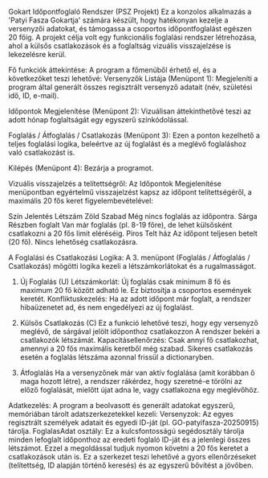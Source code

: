 Gokart Időpontfoglaló Rendszer (PSZ Projekt)
Ez a konzolos alkalmazás a 'Patyi Fasza Gokartja' számára készült, hogy hatékonyan kezelje a versenyzői adatokat, és támogassa a csoportos időpontfoglalást egészen 20 főig.
A projekt célja volt egy funkcionális foglalási rendszer létrehozása, ahol a külsős csatlakozások és a foglaltság vizuális visszajelzése is lekezelésre kerül.

Fő funkciók áttekintése:
  A program a főmenüből érhető el, és a következőket teszi lehetővé:
  Versenyzők Listája (Menüpont 1): Megjeleníti a program által generált összes regisztrált versenyző adatait (név, születési idő, ID, e-mail).
  
  Időpontok Megjelenítése (Menüpont 2): Vizuálisan áttekinthetővé teszi az adott hónap foglaltságát egy egyszerű színkódolással.
  
  Foglalás / Átfoglalás / Csatlakozás (Menüpont 3): Ezen a ponton kezelhető a teljes foglalási logika, beleértve az új foglalást és a meglévő foglaláshoz való csatlakozást is.
  
  Kilépés (Menüpont 4): Bezárja a programot.

Vizuális visszajelzés a telítettségről:
  Az Időpontok Megjelenítése menüpontban egyértelmű visszajelzést kapsz az időpont telítettségéről, a maximális 20 fős keret figyelembevételével:

  Szín	Jelentés	Létszám
  Zöld	Szabad	Még nincs foglalás az időpontra.
  Sárga	Részben foglalt	Van már foglalás (pl. 8-19 főre), de lehet külsősként csatlakozni a 20 fős limit eléréséig.
  Piros	Telt ház	Az időpont teljesen betelt (20 fő). Nincs lehetőség csatlakozásra.

A Foglalási és Csatlakozási Logika:
  A 3. menüpont (Foglalás / Átfoglalás / Csatlakozás) mögötti logika kezeli a létszámkorlátokat és a rugalmasságot.

  1. Új Foglalás (U)
    Létszámkorlát: Új foglalás csak minimum 8 fő és maximum 20 fő között adható le. Ez biztosítja a csoportos események keretét.
    Konfliktuskezelés: Ha az adott időpont már foglalt, a rendszer hibaüzenetet ad, és nem engedélyezi az új foglalást.

  2. Külsős Csatlakozás (C)
    Ez a funkció lehetővé teszi, hogy egy versenyző meglévő, de sárgával jelölt időponthoz csatlakozzon
    A rendszer bekéri a csatlakozók létszámát.
    Kapacitásellenőrzés: Csak annyi fő csatlakozhat, amennyi a 20 fős maximális keretből még szabad.
    Sikeres csatlakozás esetén a foglalás létszáma azonnal frissül a dictionaryben.

  3. Átfoglalás
    Ha a versenyzőnek már van aktív foglalása (amit korábban ő maga hozott létre), a rendszer rákérdez, hogy szeretné-e törölni az előző foglalását, mielőtt újat adna le, vagy csatlakozna egy meglévőhöz.

Adatkezelés:
  A program a beolvasott és generált adatokat egyszerű, memóriában tárolt adatszerkezetekkel kezeli:
  Versenyzok: Az egyes regisztrált személyek adatait és egyedi ID-ját (pl. GO-patyifasza-20250915) tárolja.
  FoglalasAdat osztály: Ez a kulcsfontosságú segédosztály tárolja minden lefoglalt időponthoz az eredeti foglaló ID-ját és a jelenlegi összes létszámot. Ezzel a megoldással tudjuk nyomon követni a 20 fős keretet a csatlakozások után is.
  Ez a szerkezet teszi lehetővé a gyors ellenőrzéseket (telítettség, ID alapján történő keresés) és az egyszerű bővítést a jövőben.
